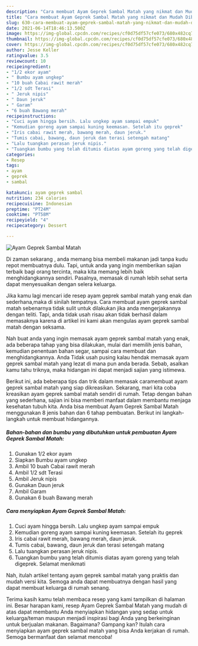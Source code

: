 ```yaml
---
description: "Cara membuat Ayam Geprek Sambal Matah yang nikmat dan Mudah Dibuat"
title: "Cara membuat Ayam Geprek Sambal Matah yang nikmat dan Mudah Dibuat"
slug: 630-cara-membuat-ayam-geprek-sambal-matah-yang-nikmat-dan-mudah-dibuat
date: 2021-06-14T18:46:13.500Z
image: https://img-global.cpcdn.com/recipes/cf0d75df57cfe073/680x482cq70/ayam-geprek-sambal-matah-foto-resep-utama.jpg
thumbnail: https://img-global.cpcdn.com/recipes/cf0d75df57cfe073/680x482cq70/ayam-geprek-sambal-matah-foto-resep-utama.jpg
cover: https://img-global.cpcdn.com/recipes/cf0d75df57cfe073/680x482cq70/ayam-geprek-sambal-matah-foto-resep-utama.jpg
author: Jesse Keller
ratingvalue: 3.5
reviewcount: 10
recipeingredient:
- "1/2 ekor ayam"
- " Bumbu ayam ungkep"
- "10 buah Cabai rawit merah"
- "1/2 sdt Terasi"
- " Jeruk nipis"
- " Daun jeruk"
- " Garam"
- "6 buah Bawang merah"
recipeinstructions:
- "Cuci ayam hingga bersih. Lalu ungkep ayam sampai empuk"
- "Kemudian goreng ayam sampai kuning keemasan. Setelah itu geprek"
- "Iris cabai rawit merah, bawang merah, daun jeruk."
- "Tumis cabai, bawang, daun jeruk dan terasi setengah matang"
- "Lalu tuangkan perasan jeruk nipis."
- "Tuangkan bumbu yang telah ditumis diatas ayam goreng yang telah digeprek. Selamat menikmati"
categories:
- Resep
tags:
- ayam
- geprek
- sambal

katakunci: ayam geprek sambal 
nutrition: 234 calories
recipecuisine: Indonesian
preptime: "PT24M"
cooktime: "PT58M"
recipeyield: "4"
recipecategory: Dessert

---
```



![Ayam Geprek Sambal Matah](https://img-global.cpcdn.com/recipes/cf0d75df57cfe073/680x482cq70/ayam-geprek-sambal-matah-foto-resep-utama.jpg)

Di zaman  sekarang , anda memang bisa membeli makanan jadi tanpa kudu repot membuatnya dulu. Tapi, untuk anda yang ingin memberikan sajian terbaik bagi orang tercinta, maka kita memang lebih baik menghidangkannya sendiri. Pasalnya, memasak di rumah lebih sehat serta dapat menyesuaikan dengan selera keluarga.

Jika kamu lagi mencari ide resep ayam geprek sambal matah yang enak dan sederhana,maka di sinilah tempatnya. Cara membuat ayam geprek sambal matah  sebenarnya tidak sulit untuk dilakukan jika anda mengerjakannya dengan teliti. Tapi, anda tidak usah risau akan tidak berhasil dalam memasaknya 
karena di artikel ini kami akan mengulas ayam geprek sambal matah dengan seksama.  



Nah buat anda yang ingin memasak ayam geprek sambal matah yang enak, ada beberapa tahap yang bisa dilakukan, mulai dari memilih jenis bahan, kemudian penentuan bahan segar, sampai cara membuat dan menghidangkannya. Anda Tidak usah pusing kalau hendak memasak ayam geprek sambal matah yang lezat di mana pun anda berada. Sebab, asalkan kamu  tahu triknya, maka hidangan ini dapat menjadi sajian yang istimewa.

Berikut ini, ada beberapa tips dan trik dalam memasak caramembuat ayam geprek sambal matah yang siap dikreasikan. Sekarang, mari kita coba kreasikan ayam geprek sambal matah sendiri di rumah. Tetap dengan bahan yang sederhana, sajian ini bisa memberi manfaat dalam membantu menjaga kesehatan tubuh kita. Anda bisa membuat Ayam Geprek Sambal Matah menggunakan 8 jenis bahan dan 6 tahap pembuatan. Berikut ini langkah-langkah untuk membuat hidangannya.

<!--inarticleads1-->

##### Bahan-bahan dan bumbu yang dibutuhkan untuk pembuatan Ayam Geprek Sambal Matah:

1. Gunakan 1/2 ekor ayam
1. Siapkan  Bumbu ayam ungkep
1. Ambil 10 buah Cabai rawit merah
1. Ambil 1/2 sdt Terasi
1. Ambil  Jeruk nipis
1. Gunakan  Daun jeruk
1. Ambil  Garam
1. Gunakan 6 buah Bawang merah




<!--inarticleads2-->

##### Cara menyiapkan Ayam Geprek Sambal Matah:

1. Cuci ayam hingga bersih. Lalu ungkep ayam sampai empuk
1. Kemudian goreng ayam sampai kuning keemasan. Setelah itu geprek
1. Iris cabai rawit merah, bawang merah, daun jeruk.
1. Tumis cabai, bawang, daun jeruk dan terasi setengah matang
1. Lalu tuangkan perasan jeruk nipis.
1. Tuangkan bumbu yang telah ditumis diatas ayam goreng yang telah digeprek. Selamat menikmati




Nah, itulah artikel tentang  ayam geprek sambal matah  yang praktis dan mudah versi kita. Semoga anda dapat membuatnya dengan hasil yang dapat membuat keluarga di rumah senang. 

Terima kasih kamu telah membaca resep yang kami tampilkan di halaman ini. Besar harapan kami, resep  Ayam Geprek Sambal Matah yang mudah di atas dapat membantu Anda menyiapkan hidangan yang sedap untuk keluarga/teman maupun menjadi inspirasi bagi Anda yang berkeinginan untuk berjualan makanan. Bagaimana? Gampang kan? Itulah cara menyiapkan ayam geprek sambal matah yang bisa Anda kerjakan di rumah. Semoga bermanfaat dan selamat mencoba!

